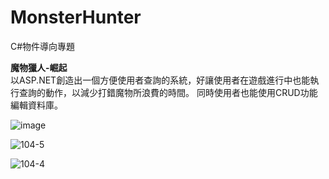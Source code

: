 # MonsterHunter
C#物件導向專題

**魔物獵人-崛起** \
以ASP.NET創造出一個方便使用者查詢的系統，好讓使用者在遊戲進行中也能執行查詢的動作，以減少打錯魔物所浪費的時間。
同時使用者也能使用CRUD功能編輯資料庫。

![image](https://user-images.githubusercontent.com/103955839/200906390-76310c86-cffb-4bb2-b641-7788dbc6dee9.png)

![104-5](https://user-images.githubusercontent.com/103955839/200917453-5bcc2de9-e064-4c7d-8675-e7f4ba216f2a.png)

![104-4](https://user-images.githubusercontent.com/103955839/200917487-2212ea4c-8e68-4cf0-ac21-a8b8288ed541.png)

